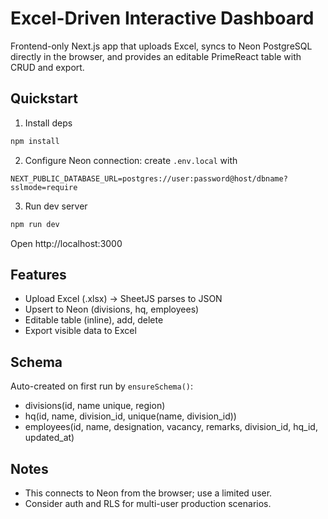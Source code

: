 # Excel-Driven Interactive Dashboard

Frontend-only Next.js app that uploads Excel, syncs to Neon PostgreSQL directly in the browser, and provides an editable PrimeReact table with CRUD and export.

## Quickstart

1) Install deps

```bash
npm install
```

2) Configure Neon connection: create `.env.local` with

```
NEXT_PUBLIC_DATABASE_URL=postgres://user:password@host/dbname?sslmode=require
```

3) Run dev server

```bash
npm run dev
```

Open http://localhost:3000

## Features
- Upload Excel (.xlsx) → SheetJS parses to JSON
- Upsert to Neon (divisions, hq, employees)
- Editable table (inline), add, delete
- Export visible data to Excel

## Schema
Auto-created on first run by `ensureSchema()`:
- divisions(id, name unique, region)
- hq(id, name, division_id, unique(name, division_id))
- employees(id, name, designation, vacancy, remarks, division_id, hq_id, updated_at)

## Notes
- This connects to Neon from the browser; use a limited user.
- Consider auth and RLS for multi-user production scenarios.

